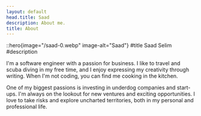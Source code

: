 ```yaml
---
layout: default
head.title: Saad
description: About me.
title: About
---
```


::hero{image="/saad-0.webp" image-alt="Saad"}
#title
Saad Selim
#description

I'm a software engineer with a passion for business. I like to travel and scuba diving in my free time, and I enjoy expressing my creativity through writing. When I'm not coding, you can find me cooking in the kitchen.

One of my biggest passions is investing in underdog companies and start-ups. I'm always on the lookout for new ventures and exciting opportunities. I love to take risks and explore uncharted territories, both in my personal and professional life.
